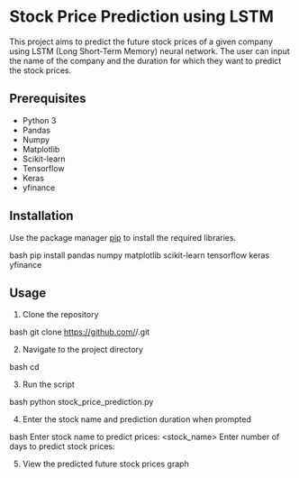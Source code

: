 # Stock Price Prediction using LSTM

This project aims to predict the future stock prices of a given company using LSTM (Long Short-Term Memory) neural network. The user can input the name of the company and the duration for which they want to predict the stock prices.

## Prerequisites

- Python 3
- Pandas
- Numpy
- Matplotlib
- Scikit-learn
- Tensorflow
- Keras
- yfinance

## Installation

Use the package manager [pip](https://pip.pypa.io/en/stable/) to install the required libraries.

bash
pip install pandas numpy matplotlib scikit-learn tensorflow keras yfinance


## Usage

1. Clone the repository

bash
git clone https://github.com/<username>/<repository>.git


2. Navigate to the project directory

bash
cd <repository>


3. Run the script

bash
python stock_price_prediction.py


4. Enter the stock name and prediction duration when prompted

bash
Enter stock name to predict prices: <stock_name>
Enter number of days to predict stock prices: <duration>


5. View the predicted future stock prices graph

